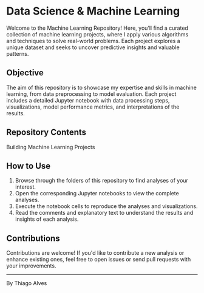 # Data Science & Machine Learning

Welcome to the Machine Learning Repository! Here, you’ll find a curated collection of machine learning projects, where I apply various algorithms and techniques to solve real-world problems. Each project explores a unique dataset and seeks to uncover predictive insights and valuable patterns.

## Objective

The aim of this repository is to showcase my expertise and skills in machine learning, from data preprocessing to model evaluation. Each project includes a detailed Jupyter notebook with data processing steps, visualizations, model performance metrics, and interpretations of the results.

## Repository Contents

Building Machine Learning Projects

## How to Use

1. Browse through the folders of this repository to find analyses of your interest.
2. Open the corresponding Jupyter notebooks to view the complete analyses.
3. Execute the notebook cells to reproduce the analyses and visualizations.
4. Read the comments and explanatory text to understand the results and insights of each analysis.

## Contributions

Contributions are welcome! If you'd like to contribute a new analysis or enhance existing ones, feel free to open issues or send pull requests with your improvements.

---

By Thiago Alves
